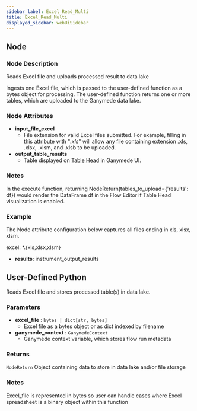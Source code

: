 ```yaml
---
sidebar_label: Excel_Read_Multi
title: Excel_Read_Multi
displayed_sidebar: webUiSidebar
---
```


## Node

### Node Description

Reads Excel file and uploads processed result to data lake

Ingests one Excel file, which is passed to the user-defined function as a bytes object
for processing.  The user-defined function returns one or more tables, which are
uploaded to the Ganymede data lake.

### Node Attributes

- **input_file_excel**
  - File extension for valid Excel files submitted.  For example, filling in this attribute with "*.xls*" will allow any file containing extension .xls, .xlsx, .xlsm, and .xlsb to be uploaded.
- **output_table_results**
  - Table displayed on [Table Head](https://docs.ganymede.bio/app/intro/Concepts#table-head) in Ganymede UI.

### Notes

In the execute function, returning NodeReturn(tables_to_upload=\{'results': df\}) would render the DataFrame df in the Flow Editor if Table Head visualization is enabled.

### Example

The Node attribute configuration below captures all files ending in xls, xlsx, xlsm.

excel: *.\{xls,xlsx,xlsm\}
- **results**: instrument_output_results

## User-Defined Python

Reads Excel file and stores processed table(s) in data lake.

### Parameters

- **excel_file** : `bytes | dict[str, bytes]`
    - Excel file as a bytes object or as dict indexed by filename
- **ganymede_context** : `GanymedeContext`
    - Ganymede context variable, which stores flow run metadata

### Returns

`NodeReturn`
  Object containing data to store in data lake and/or file storage

### Notes

Excel_file is represented in bytes so user can handle cases where Excel spreadsheet is
a binary object within this function